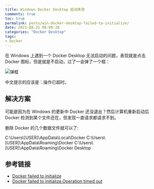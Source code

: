 ```yaml
---
title: Windows Docker Desktop 启动失败
comments: true
toc: true
permalink: posts/win-docker-desktop-failed-to-initialize/
date: 2021-08-21 06:09:28
categories: "Docker Desktop"
tags:
- Docker
---
```


在 Windows 上遇到一个 Docker Desktop 无法启动的问题，表现就是点击 Docker 图标，但是就是不启动，过了一会弹了一个框：

![弹框](https://i.lengthm.in/uimages/1629526988050-1629526988031-afaa3675ccc17c8f48c136af73aa4d2f7b8c2ba4.png)

中文提示的应该是：操作已超时。

<!-- more -->

## 解决方案

可能是因为在 Windows 的更新中 Docker 还没退出？然后计算机重新启动后 Docker 检测到某个文件还在，但发现一直请求都请求不到。

删除 Docker 的几个数据文件就可以了:

C:\Users\\[USER]\AppData\Local\Docker
C:\Users\\[USER]\AppData\Roaming\Docker
C:\Users\\[USER]\AppData\Roaming\Docker Desktop


## 参考链接

- [Docker failed to initialize](https://forums.docker.com/t/docker-failed-to-initialize/111341/8)
- [Docker failed to initialize.Operation timed out](https://forums.docker.com/t/docker-failed-to-initialize-operation-timed-out/111321/3)
